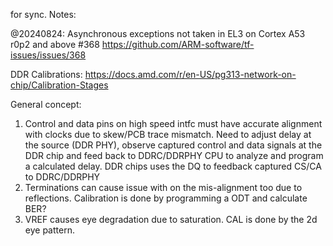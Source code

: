 for sync. 
Notes:

@20240824:
Asynchronous exceptions not taken in EL3 on Cortex A53 r0p2 and above #368
https://github.com/ARM-software/tf-issues/issues/368


DDR Calibrations: 
https://docs.amd.com/r/en-US/pg313-network-on-chip/Calibration-Stages

General concept: 
1) Control and data pins on high speed intfc must have accurate alignment with clocks due to skew/PCB trace mismatch. Need to adjust delay at the source (DDR PHY), observe captured control and data signals at the DDR chip and feed back to DDRC/DDRPHY CPU to analyze and program a calculated delay. DDR chips uses the DQ to feedback captured CS/CA to DDRC/DDRPHY
2) Terminations can cause issue with on the mis-alignment too due to reflections. Calibration is done by programming a ODT and calculate BER?
3) VREF causes eye degradation due to saturation. CAL is done by the 2d eye pattern.

